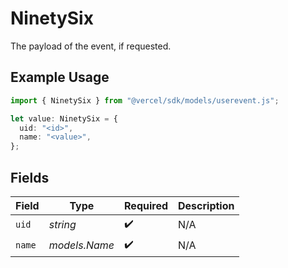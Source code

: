 # NinetySix

The payload of the event, if requested.

## Example Usage

```typescript
import { NinetySix } from "@vercel/sdk/models/userevent.js";

let value: NinetySix = {
  uid: "<id>",
  name: "<value>",
};
```

## Fields

| Field              | Type               | Required           | Description        |
| ------------------ | ------------------ | ------------------ | ------------------ |
| `uid`              | *string*           | :heavy_check_mark: | N/A                |
| `name`             | *models.Name*      | :heavy_check_mark: | N/A                |